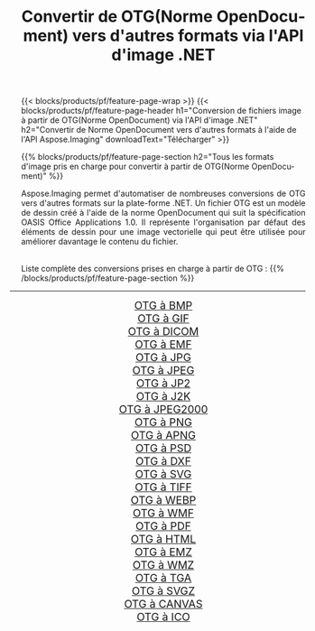 ﻿---
title: Convertir de OTG(Norme OpenDocument) vers d'autres formats via l'API d'image .NET 
weight: 3920
url: /fr/net/conversion/from/otg 
lang: fr
langdirlevel: 2
locales: zh-hans,ja,it,ru,de,es,fr,nl,id,lt,pl,pt,vi,tr,ko,zh-hant,ar,hi,th,sv,cs,uk,he
description: En utilisant Aspose.Imaging, vous pouvez facilement convertir de OTG(Norme OpenDocument) vers un autre format
---

{{< blocks/products/pf/feature-page-wrap >}}
{{< blocks/products/pf/feature-page-header h1="Conversion de fichiers image à partir de OTG(Norme OpenDocument) via l'API d'image .NET" h2="Convertir de Norme OpenDocument vers d'autres formats à l'aide de l'API Aspose.Imaging" downloadText="Télécharger" >}}


{{% blocks/products/pf/feature-page-section  h2="Tous les formats d'image pris en charge pour convertir à partir de OTG(Norme OpenDocument)" %}}
<p align=justify>Aspose.Imaging permet d'automatiser de nombreuses conversions de OTG vers d'autres formats sur la plate-forme .NET. Un fichier OTG est un modèle de dessin créé à l'aide de la norme OpenDocument qui suit la spécification OASIS Office Applications 1.0. Il représente l'organisation par défaut des éléments de dessin pour une image vectorielle qui peut être utilisée pour améliorer davantage le contenu du fichier.</p>
<br/>
Liste complète des conversions prises en charge à partir de OTG :
{{% /blocks/products/pf/feature-page-section %}}
<div class="container-fluid productfamilypage bg-gray">
    <div class="convertypes bg-gray agp-content section">
        <div class="container">
		<hr style="margin-left:-20px;"/>
		<div class="row other-converters" style="gap: 10px;font-size: 19px;text-align:center;">
		    <div class='col-md-2 other-converter remove-lp remove-rp'><a href="/imaging/fr/net/conversion/otg-to-bmp" style="padding:15px;">OTG à BMP</a></div><div class='col-md-2 other-converter remove-lp remove-rp'><a href="/imaging/fr/net/conversion/otg-to-gif" style="padding:15px;">OTG à GIF</a></div><div class='col-md-2 other-converter remove-lp remove-rp'><a href="/imaging/fr/net/conversion/otg-to-dicom" style="padding:15px;">OTG à DICOM</a></div><div class='col-md-2 other-converter remove-lp remove-rp'><a href="/imaging/fr/net/conversion/otg-to-emf" style="padding:15px;">OTG à EMF</a></div><div class='col-md-2 other-converter remove-lp remove-rp'><a href="/imaging/fr/net/conversion/otg-to-jpg" style="padding:15px;">OTG à JPG</a></div><div class='col-md-2 other-converter remove-lp remove-rp'><a href="/imaging/fr/net/conversion/otg-to-jpeg" style="padding:15px;">OTG à JPEG</a></div><div class='col-md-2 other-converter remove-lp remove-rp'><a href="/imaging/fr/net/conversion/otg-to-jp2" style="padding:15px;">OTG à JP2</a></div><div class='col-md-2 other-converter remove-lp remove-rp'><a href="/imaging/fr/net/conversion/otg-to-j2k" style="padding:15px;">OTG à J2K</a></div><div class='col-md-2 other-converter remove-lp remove-rp'><a href="/imaging/fr/net/conversion/otg-to-jpeg2000" style="padding:15px;">OTG à JPEG2000</a></div><div class='col-md-2 other-converter remove-lp remove-rp'><a href="/imaging/fr/net/conversion/otg-to-png" style="padding:15px;">OTG à PNG</a></div><div class='col-md-2 other-converter remove-lp remove-rp'><a href="/imaging/fr/net/conversion/otg-to-apng" style="padding:15px;">OTG à APNG</a></div><div class='col-md-2 other-converter remove-lp remove-rp'><a href="/imaging/fr/net/conversion/otg-to-psd" style="padding:15px;">OTG à PSD</a></div><div class='col-md-2 other-converter remove-lp remove-rp'><a href="/imaging/fr/net/conversion/otg-to-dxf" style="padding:15px;">OTG à DXF</a></div><div class='col-md-2 other-converter remove-lp remove-rp'><a href="/imaging/fr/net/conversion/otg-to-svg" style="padding:15px;">OTG à SVG</a></div><div class='col-md-2 other-converter remove-lp remove-rp'><a href="/imaging/fr/net/conversion/otg-to-tiff" style="padding:15px;">OTG à TIFF</a></div><div class='col-md-2 other-converter remove-lp remove-rp'><a href="/imaging/fr/net/conversion/otg-to-webp" style="padding:15px;">OTG à WEBP</a></div><div class='col-md-2 other-converter remove-lp remove-rp'><a href="/imaging/fr/net/conversion/otg-to-wmf" style="padding:15px;">OTG à WMF</a></div><div class='col-md-2 other-converter remove-lp remove-rp'><a href="/imaging/fr/net/conversion/otg-to-pdf" style="padding:15px;">OTG à PDF</a></div><div class='col-md-2 other-converter remove-lp remove-rp'><a href="/imaging/fr/net/conversion/otg-to-html" style="padding:15px;">OTG à HTML</a></div><div class='col-md-2 other-converter remove-lp remove-rp'><a href="/imaging/fr/net/conversion/otg-to-emz" style="padding:15px;">OTG à EMZ</a></div><div class='col-md-2 other-converter remove-lp remove-rp'><a href="/imaging/fr/net/conversion/otg-to-wmz" style="padding:15px;">OTG à WMZ</a></div><div class='col-md-2 other-converter remove-lp remove-rp'><a href="/imaging/fr/net/conversion/otg-to-tga" style="padding:15px;">OTG à TGA</a></div><div class='col-md-2 other-converter remove-lp remove-rp'><a href="/imaging/fr/net/conversion/otg-to-svgz" style="padding:15px;">OTG à SVGZ</a></div><div class='col-md-2 other-converter remove-lp remove-rp'><a href="/imaging/fr/net/conversion/otg-to-canvas" style="padding:15px;">OTG à CANVAS</a></div><div class='col-md-2 other-converter remove-lp remove-rp'><a href="/imaging/fr/net/conversion/otg-to-ico" style="padding:15px;">OTG à ICO</a></div>
                </div>
        </div>
    </div>
</div>
<br/>

